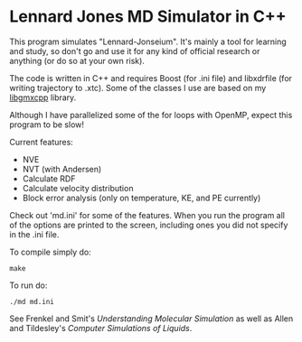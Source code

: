 # Lennard Jones MD Simulator in C++

This program simulates "Lennard-Jonseium". It's mainly a tool for learning and
study, so don't go and use it for any kind of official research or anything (or
do so at your own risk).

The code is written in C++ and requires Boost (for .ini file) and libxdrfile
(for writing trajectory to .xtc). Some of the classes I use are based on my
[libgmxcpp](https://github.com/wesbarnett/libgmxcpp) library.

Although I have parallelized some of the for loops with OpenMP, expect this
program to be slow!

Current features:

* NVE
* NVT (with Andersen)
* Calculate RDF
* Calculate velocity distribution
* Block error analysis (only on temperature, KE, and PE currently)

Check out 'md.ini' for some of the features. When you run the program all of the
options are printed to the screen, including ones you did not specify in the .ini
file.

To compile simply do:

    make

To run do:

    ./md md.ini

See Frenkel and Smit's *Understanding Molecular Simulation* as well as Allen and
Tildesley's *Computer Simulations of Liquids*.
